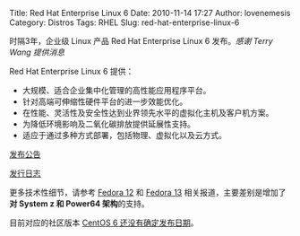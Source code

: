 Title: Red Hat Enterprise Linux 6
Date: 2010-11-14 17:27
Author: lovenemesis
Category: Distros
Tags: RHEL
Slug: red-hat-enterprise-linux-6

时隔3年，企业级 Linux 产品 Red Hat Enterprise Linux 6 发布。*感谢 Terry
Wang 提供消息*

Red Hat Enterprise Linux 6 提供：

-   大规模、适合企业集中化管理的高性能应用程序平台。
-   针对高端可伸缩性硬件平台的进一步效能优化。
-   在性能、灵活性及安全性达到业界领先水平的虚拟化主机及客户机方案。
-   为降低环境影响及二氧化碳排放提供延展性支持。
-   适应于通过多种方式部署，包括物理、虚拟化以及云方式。

[发布公告](http://www.redhat.com/about/news/prarchive/2010/new-standard.html)

[发行日志](http://docs.redhat.com/docs/en-US/Red_Hat_Enterprise_Linux/6/html/Release_Notes/index.html)

更多技术性细节，请参考 [Fedora
12](http://linuxtoy.org/archives/fedora-12-unite-golden-released.html)
和 [Fedora
13](http://linuxtoy.org/archives/fedora-13-final-released.html)
相关报道，主要差别是增加了**对 System z 和 Power64 架构**的支持。

目前对应的社区版本 [CentOS 6
还没有确定发布日期](https://www.centos.org/modules/newbb/viewtopic.php?topic_id=25878&forum=53)。

